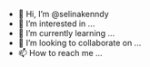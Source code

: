 - 👋 Hi, I’m @selinakenndy
- 👀 I’m interested in ...
- 🌱 I’m currently learning ...
- 💞️ I’m looking to collaborate on ...
- 📫 How to reach me ...

<!---
selinakenndy/selinakenndy is a ✨ special ✨ repository because its `README.md` (this file) appears on your GitHub profile.
You can click the Preview link to take a look at your changes.
--->
